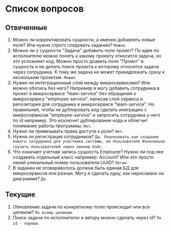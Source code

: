 # Список вопросов

## Отвеченные
1. Можно ли корректировать сущности, а именно добавлять новые поля? Или нужно строго следовать заданию? `Можно`.
2. Можно ли у сущности "Задача" добавить поле проект? По идее по исполнителю можно понять к какому проекту относится задача,
но это усложняет код. Можно просто доавить поле "Проект" в сущность и не делать поиск проекта к которому относится задача
через сотрудника. К тому же задача не может принадлежать сразу к нескольким проектам. `Можно`.
3. Нужен ли интеграционный слой между микросервисами? Или можно оботись без него? Например я могу добавить сотрудника в проект
в микросервисе "team-service" без обращения к микросервису "employee-service", написав слой сервиса и репозитория для сотрудника
в микросервисе "team-service". Но правильней, чтобы не дублировать код сделать инеграцию с микросервисом "employee-service"
и запросить сотрудника у него по id например. Это исключит дублирование кода и облегчит понимание работы программы. `Нет`.
4. Нужно ли привязывать права доступа к роли? `Нет`.
5. Нужна ли регистрация сотрудников? `Да. Реализовать как создание нового сотрудника для участника системы, не пользователя
Изначально грузить пользователей через линкид бэйс`.
6. Что означает учетная запись сущность Employee? Нужно ли под нее создавать отдельный класс например: Account? Или это просто некий уникальный номер пользователя UUID? `Логин`. 
7. В задании не оговариволось должна быть единая БД для микросервисов или разная. Могу я сделать одну, как нарисовано на диаграмме? `Да`.

## Текущие
1. Обновление задачи по конкретному полю происходит или все целиком? `По всему целиком`.
2. Поиск задачи по исполнителю и автору можно сделать через id? `По id - хорошо`.